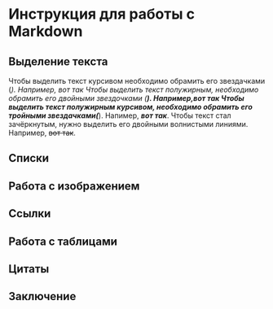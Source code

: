 # Инструкция для работы с Markdown

## Выделение текста


Чтобы выделить текст курсивом необходимо обрамить его звездачками (*). Например, *вот так*
Чтобы выделить текст полужирным, необходимо обрамить его двойными звездочками (**). Например,**вот так**
Чтобы выделить текст полужирным курсивом, необходимо обрамить его тройными звездачками(***). Напимер, ***вот так***.
Чтобы текст стал зачёркнутым, нужно выделить его двойными волнистыми линиями. Например, ~~вот так~~.

## Списки

## Работа с изображением

## Ссылки

## Работа с таблицами

## Цитаты

## Заключение